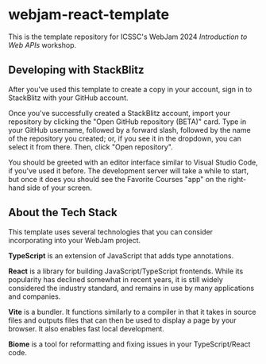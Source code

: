 # webjam-react-template

This is the template repository for ICSSC's WebJam 2024 _Introduction to Web APIs_ workshop.

## Developing with StackBlitz
After you've used this template to create a copy in your account, sign in to StackBlitz with your GitHub account.

Once you've successfully created a StackBlitz account, import your repository by clicking the "Open GitHub repository (BETA)" card. Type in your GitHub username, followed by a forward slash, followed by the name of the repository you created; or, if you see it in the dropdown, you can select it from there. Then, click "Open repository".

You should be greeted with an editor interface similar to Visual Studio Code, if you've used it before. The development server will take a while to start, but once it does you should see the Favorite Courses "app" on the right-hand side of your screen.

## About the Tech Stack
This template uses several technologies that you can consider incorporating into your WebJam project.

**TypeScript** is an extension of JavaScript that adds type annotations. 

**React** is a library for building JavaScript/TypeScript frontends. While its popularity has declined somewhat in recent years, it is still widely considered the industry standard, and remains in use by many applications and companies.

**Vite** is a bundler. It functions similarly to a compiler in that it takes in source files and outputs files that can then be used to display a page by your browser. It also enables fast local development.

**Biome** is a tool for reformatting and fixing issues in your TypeScript/React code.
